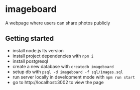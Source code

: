 # imageboard

A webpage where users can share photos publicly

## Getting started

-   install node.js lts version
-   install project dependencies with `npm i`
-   install postgresql
-   create a new database with `createdb imageboard`
-   setup db with `psql -d imageboard -f sql/images.sql`
-   run server locally in development mode with `npm run start`
-   go to http://localhost:3002 to view the page
